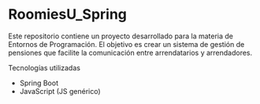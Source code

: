 # RoomiesU_Spring
Este repositorio contiene un proyecto desarrollado para la materia de Entornos de Programación. El objetivo es crear un sistema de gestión de pensiones que facilite la comunicación entre arrendatarios y arrendadores.

Tecnologías utilizadas
- Spring Boot
- JavaScript (JS genérico)